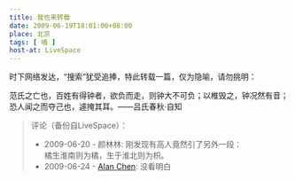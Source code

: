 ```yaml
---
title: 我也来转载
date: 2009-06-19T18:01:00+08:00
place: 北京
tags: [ 墙 ]
host-at: LiveSpace
---
```

时下网络发达，“搜索”犹受追捧，特此转载一篇，仅为隐喻，请勿挑明：

范氏之亡也，百姓有得钟者，欲负而走，则钟大不可负；以椎毁之，钟况然有音；恐人闻之而夺己也，遽掩其耳。——吕氏春秋·自知

> 评论（备份自LiveSpace）：
> 
> * 2009-06-20 - 颜林林: 刚发现有高人竟然引了另外一段：<br>橘生淮南则为橘，生于淮北则为枳。
> * 2009-06-24 - [Alan Chen](http://cid-bc50ca5b7024dc31.profile.live.com/): 没看明白

